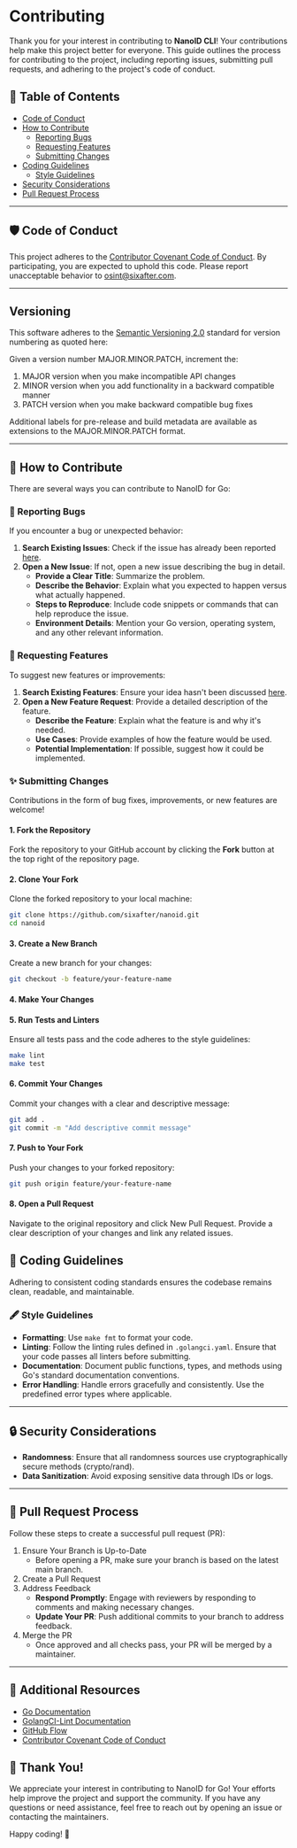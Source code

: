 # Contributing

Thank you for your interest in contributing to **NanoID CLI**! Your contributions help make this project better for everyone. This guide outlines the process for contributing to the project, including reporting issues, submitting pull requests, and adhering to the project's code of conduct.

## 📜 Table of Contents

- [Code of Conduct](#code-of-conduct)
- [How to Contribute](#how-to-contribute)
    - [Reporting Bugs](#reporting-bugs)
    - [Requesting Features](#requesting-features)
    - [Submitting Changes](#submitting-changes)
- [Coding Guidelines](#coding-guidelines)
    - [Style Guidelines](#style-guidelines)
- [Security Considerations](#-security-considerations)
- [Pull Request Process](#pull-request-process)
---

## 🛡️ Code of Conduct

This project adheres to the [Contributor Covenant Code of Conduct](CODE_OF_CONDUCT.md). By participating, you are expected to uphold this code. Please report unacceptable behavior to [osint@sixafter.com](mailto:osint@sixafter.com).

---

## Versioning

This software adheres to the [Semantic Versioning 2.0](https://semver.org/spec/v2.0.0.html) standard for version numbering as quoted here:

Given a version number MAJOR.MINOR.PATCH, increment the:

1.	MAJOR version when you make incompatible API changes
2.	MINOR version when you add functionality in a backward compatible manner
3.	PATCH version when you make backward compatible bug fixes

Additional labels for pre-release and build metadata are available as extensions to the MAJOR.MINOR.PATCH format.

---

## 🤝 How to Contribute

There are several ways you can contribute to NanoID for Go:

### 🐛 Reporting Bugs

If you encounter a bug or unexpected behavior:

1. **Search Existing Issues**: Check if the issue has already been reported [here](https://github.com/sixafter/nanoid-cli/issues).
2. **Open a New Issue**: If not, open a new issue describing the bug in detail.
    - **Provide a Clear Title**: Summarize the problem.
    - **Describe the Behavior**: Explain what you expected to happen versus what actually happened.
    - **Steps to Reproduce**: Include code snippets or commands that can help reproduce the issue.
    - **Environment Details**: Mention your Go version, operating system, and any other relevant information.

### 🌟 Requesting Features

To suggest new features or improvements:

1. **Search Existing Features**: Ensure your idea hasn't been discussed [here](https://github.com/sixafter/nanoid-cli/issues?q=is%3Aissue+is%3Aopen+label%3Afeature).
2. **Open a New Feature Request**: Provide a detailed description of the feature.
    - **Describe the Feature**: Explain what the feature is and why it's needed.
    - **Use Cases**: Provide examples of how the feature would be used.
    - **Potential Implementation**: If possible, suggest how it could be implemented.

### ✨ Submitting Changes

Contributions in the form of bug fixes, improvements, or new features are welcome!

#### 1. Fork the Repository

Fork the repository to your GitHub account by clicking the **Fork** button at the top right of the repository page.

#### 2. Clone Your Fork

Clone the forked repository to your local machine:

```bash
git clone https://github.com/sixafter/nanoid.git
cd nanoid
```

#### 3. Create a New Branch

Create a new branch for your changes:

```bash
git checkout -b feature/your-feature-name
```

#### 4. Make Your Changes

#### 5. Run Tests and Linters

Ensure all tests pass and the code adheres to the style guidelines:

```bash
make lint
make test
```

#### 6. Commit Your Changes

Commit your changes with a clear and descriptive message:

```bash
git add .
git commit -m "Add descriptive commit message"
```

#### 7. Push to Your Fork

Push your changes to your forked repository:

```bash
git push origin feature/your-feature-name
```

#### 8. Open a Pull Request

Navigate to the original repository and click New Pull Request. Provide a clear description of your changes and link any related issues.

## 🎨 Coding Guidelines

Adhering to consistent coding standards ensures the codebase remains clean, readable, and maintainable.

### 🖋️ Style Guidelines

* **Formatting**: Use `make fmt` to format your code. 
* **Linting**: Follow the linting rules defined in `.golangci.yaml`. Ensure that your code passes all linters before submitting. 
* **Documentation**: Document public functions, types, and methods using Go's standard documentation conventions. 
* **Error Handling**: Handle errors gracefully and consistently. Use the predefined error types where applicable.

---

## 🔒 Security Considerations

* **Randomness**: Ensure that all randomness sources use cryptographically secure methods (crypto/rand). 
* **Data Sanitization**: Avoid exposing sensitive data through IDs or logs.

---

## 🚀 Pull Request Process

Follow these steps to create a successful pull request (PR):

1. Ensure Your Branch is Up-to-Date
   * Before opening a PR, make sure your branch is based on the latest main branch.
2. Create a Pull Request 
3. Address Feedback 
   * **Respond Promptly**: Engage with reviewers by responding to comments and making necessary changes. 
   * **Update Your PR**: Push additional commits to your branch to address feedback.
4. Merge the PR 
   * Once approved and all checks pass, your PR will be merged by a maintainer.

---

## 📝 Additional Resources

* [Go Documentation](https://go.dev/doc/) 
* [GolangCI-Lint Documentation](https://golangci-lint.run) 
* [GitHub Flow](https://docs.github.com/en/get-started/using-github/github-flow) 
* [Contributor Covenant Code of Conduct](https://github.com/sixafter/nanoid-cli/blob/main/CODE_OF_CONDUCT.md)

## 🙏 Thank You!

We appreciate your interest in contributing to NanoID for Go! Your efforts help improve the project and support the community. If you have any questions or need assistance, feel free to reach out by opening an issue or contacting the maintainers.

Happy coding! 🎉